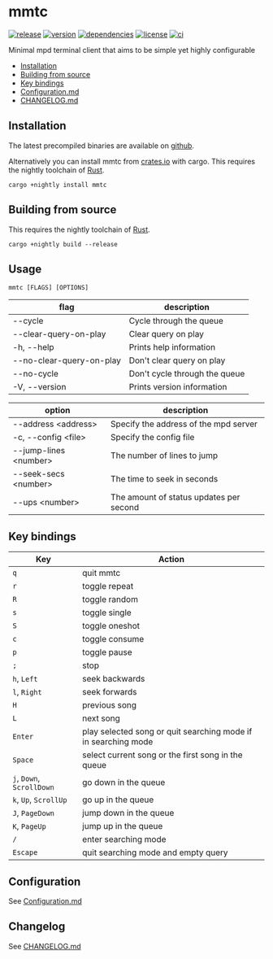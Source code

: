# mmtc

[![release](https://img.shields.io/github/v/release/figsoda/mmtc?logo=github&style=flat-square)](https://github.com/figsoda/mmtc/releases)
[![version](https://img.shields.io/crates/v/mmtc?logo=rust&style=flat-square)][Crate]
[![dependencies](https://img.shields.io/librariesio/release/cargo/mmtc?style=flat-square)](https://libraries.io/cargo/mmtc)
[![license](https://img.shields.io/badge/license-MPL--2.0-blue?style=flat-square)](https://www.mozilla.org/en-US/MPL/2.0)
[![ci](https://img.shields.io/github/workflow/status/figsoda/mmtc/ci?label=ci&logo=github-actions&style=flat-square)](https://github.com/figsoda/mmtc/actions?query=workflow:ci)

Minimal mpd terminal client that aims to be simple yet highly configurable

- [Installation](#Installation)
- [Building from source](#Building-from-source)
- [Key bindings](#Key-bindings)
- [Configuration.md]
- [CHANGELOG.md]

## Installation

The latest precompiled binaries are available on [github](https://github.com/figsoda/mmtc/releases/latest).

Alternatively you can install mmtc from [crates.io][Crate] with cargo.
This requires the nightly toolchain of [Rust](https://www.rust-lang.org/tools/install).

```shell
cargo +nightly install mmtc
```


## Building from source

This requires the nightly toolchain of [Rust](https://www.rust-lang.org/tools/install).

```shell
cargo +nightly build --release
```


## Usage

```
mmtc [FLAGS] [OPTIONS]
```

flag | description
-|-
--cycle | Cycle through the queue
--clear-query-on-play | Clear query on play
-h, --help | Prints help information
--no-clear-query-on-play | Don't clear query on play
--no-cycle | Don't cycle through the queue
-V, --version | Prints version information

option | description
-|-
--address \<address> | Specify the address of the mpd server
-c, --config \<file> | Specify the config file
--jump-lines \<number> | The number of lines to jump
--seek-secs \<number> | The time to seek in seconds
--ups \<number> | The amount of status updates per second


## Key bindings

Key | Action
-|-
`q` | quit mmtc
`r` | toggle repeat
`R` | toggle random
`s` | toggle single
`S` | toggle oneshot
`c` | toggle consume
`p` | toggle pause
`;` | stop
`h`, `Left` | seek backwards
`l`, `Right` | seek forwards
`H` | previous song
`L` | next song
`Enter` | play selected song or quit searching mode if in searching mode
`Space` | select current song or the first song in the queue
`j`, `Down`, `ScrollDown` | go down in the queue
`k`, `Up`, `ScrollUp` | go up in the queue
`J`, `PageDown` | jump down in the queue
`K`, `PageUp` | jump up in the queue
`/` | enter searching mode
`Escape` | quit searching mode and empty query


## Configuration

See [Configuration.md]


## Changelog

See [CHANGELOG.md]


[Crate]: https://crates.io/crates/mmtc
[Configuration.md]: https://github.com/figsoda/mmtc/blob/main/Configuration.md
[CHANGELOG.md]: https://github.com/figsoda/mmtc/blob/main/CHANGELOG.md
